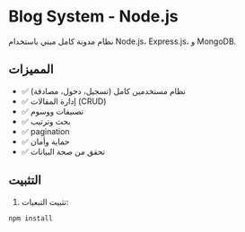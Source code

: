 # Blog System - Node.js

نظام مدونة كامل مبني باستخدام Node.js، Express.js، و MongoDB.

## المميزات

- ✅ نظام مستخدمين كامل (تسجيل، دخول، مصادقة)
- ✅ إدارة المقالات (CRUD)
- ✅ تصنيفات ووسوم
- ✅ بحث وترتيب
- ✅ pagination
- ✅ حماية وأمان
- ✅ تحقق من صحة البيانات

## التثبيت

1. تثبيت التبعيات:
```bash
npm install